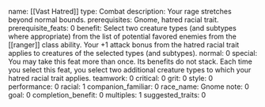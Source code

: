 name: [[Vast Hatred]]
type: Combat
description: Your rage stretches beyond normal bounds.
prerequisites: Gnome, hatred racial trait.
prerequisite_feats: 0
benefit: Select two creature types (and subtypes where appropriate) from the list of potential favored enemies from the [[ranger]] class ability. Your +1 attack bonus from the hatred racial trait applies to creatures of the selected types (and subtypes).
normal: 0
special: You may take this feat more than once. Its benefits do not stack. Each time you select this feat, you select two additional creature types to which your hatred racial trait applies.
teamwork: 0
critical: 0
grit: 0
style: 0
performance: 0
racial: 1
companion_familiar: 0
race_name: Gnome
note: 0
goal: 0
completion_benefit: 0
multiples: 1
suggested_traits: 0
